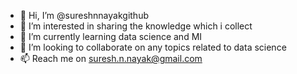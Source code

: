 - 👋 Hi, I’m @sureshnnayakgithub
- 👀 I’m interested in sharing the knowledge which i collect 
- 🌱 I’m currently learning data science and MI
- 💞️ I’m looking to collaborate on any topics related to data science
- 📫 Reach me on suresh.n.nayak@gmail.com

<!---
sureshnnayakgithub/sureshnnayakgithub is a ✨ special ✨ repository because its `README.md` (this file) appears on your GitHub profile.
You can click the Preview link to take a look at your changes.
--->
